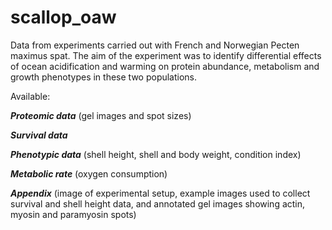 # scallop_oaw
Data from experiments carried out with French and Norwegian Pecten maximus spat. The aim of the experiment was to identify differential effects of ocean acidification and warming on protein abundance, metabolism and growth phenotypes in these two populations. 

Available:

**_Proteomic data_** (gel images and spot sizes)

**_Survival data_**

**_Phenotypic data_** (shell height, shell and body weight, condition index)

**_Metabolic rate_** (oxygen consumption)

**_Appendix_** (image of experimental setup, example images used to collect survival and shell height data, and annotated gel images showing actin, myosin and paramyosin spots)

